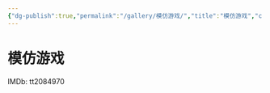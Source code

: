 ```yaml
---
{"dg-publish":true,"permalink":"/gallery/模仿游戏/","title":"模仿游戏","created":"2025-06-25T14:18:45.555+08:00"}
---
```



# 模仿游戏

IMDb: tt2084970
